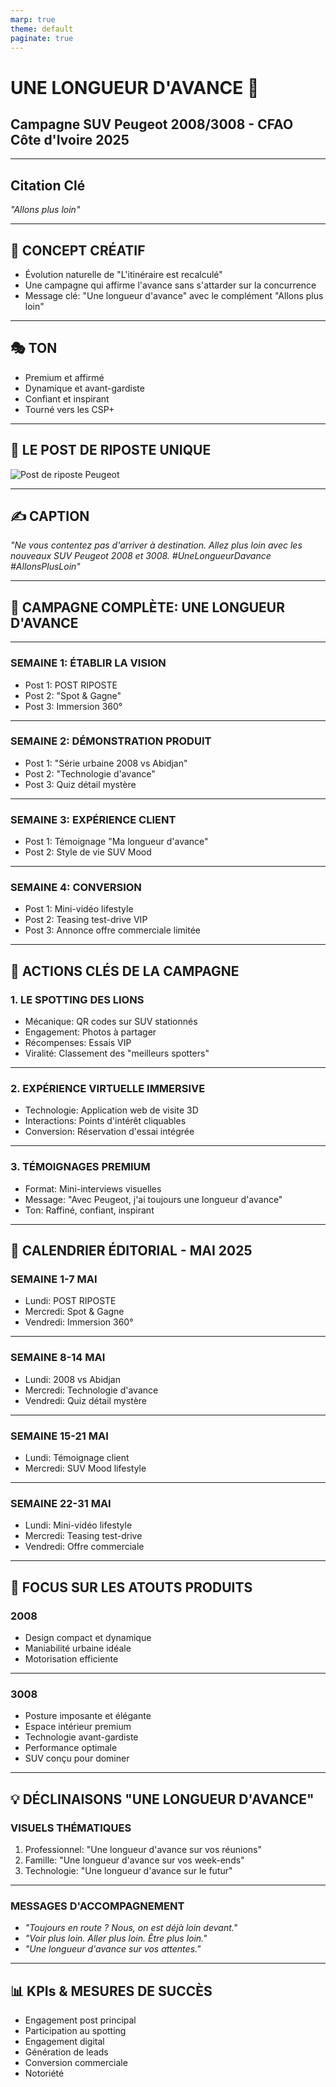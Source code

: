 ```yaml
---
marp: true
theme: default
paginate: true
---
```


# UNE LONGUEUR D'AVANCE 🚗
## Campagne SUV Peugeot 2008/3008 - CFAO Côte d'Ivoire 2025

---

## Citation Clé
*"Allons plus loin"*

---

## 🎯 CONCEPT CRÉATIF
- Évolution naturelle de "L'itinéraire est recalculé" 
- Une campagne qui affirme l'avance sans s'attarder sur la concurrence
- Message clé: "Une longueur d'avance" avec le complément "Allons plus loin"

---

## 🎭 TON
- Premium et affirmé
- Dynamique et avant-gardiste
- Confiant et inspirant
- Tourné vers les CSP+

---

## 📱 LE POST DE RIPOSTE UNIQUE
![Post de riposte Peugeot](clapback.png)

---

## ✍️ CAPTION
*"Ne vous contentez pas d'arriver à destination. Allez plus loin avec les nouveaux SUV Peugeot 2008 et 3008. #UneLongueurDavance #AllonsPlusLoin"*

---

## 📅 CAMPAGNE COMPLÈTE: UNE LONGUEUR D'AVANCE

---

### SEMAINE 1: ÉTABLIR LA VISION
- Post 1: POST RIPOSTE
- Post 2: "Spot & Gagne"
- Post 3: Immersion 360°

---

### SEMAINE 2: DÉMONSTRATION PRODUIT
- Post 1: "Série urbaine 2008 vs Abidjan"
- Post 2: "Technologie d'avance"
- Post 3: Quiz détail mystère

---

### SEMAINE 3: EXPÉRIENCE CLIENT
- Post 1: Témoignage "Ma longueur d'avance"
- Post 2: Style de vie SUV Mood

---

### SEMAINE 4: CONVERSION
- Post 1: Mini-vidéo lifestyle
- Post 2: Teasing test-drive VIP
- Post 3: Annonce offre commerciale limitée

---

## 🎯 ACTIONS CLÉS DE LA CAMPAGNE

### 1. LE SPOTTING DES LIONS
- Mécanique: QR codes sur SUV stationnés
- Engagement: Photos à partager
- Récompenses: Essais VIP
- Viralité: Classement des "meilleurs spotters"

---

### 2. EXPÉRIENCE VIRTUELLE IMMERSIVE
- Technologie: Application web de visite 3D
- Interactions: Points d'intérêt cliquables
- Conversion: Réservation d'essai intégrée

---

### 3. TÉMOIGNAGES PREMIUM
- Format: Mini-interviews visuelles
- Message: "Avec Peugeot, j'ai toujours une longueur d'avance"
- Ton: Raffiné, confiant, inspirant

---

## 📅 CALENDRIER ÉDITORIAL - MAI 2025

### SEMAINE 1-7 MAI
- Lundi: POST RIPOSTE
- Mercredi: Spot & Gagne
- Vendredi: Immersion 360°

---

### SEMAINE 8-14 MAI
- Lundi: 2008 vs Abidjan
- Mercredi: Technologie d'avance
- Vendredi: Quiz détail mystère

---

### SEMAINE 15-21 MAI
- Lundi: Témoignage client
- Mercredi: SUV Mood lifestyle

---

### SEMAINE 22-31 MAI
- Lundi: Mini-vidéo lifestyle
- Mercredi: Teasing test-drive
- Vendredi: Offre commerciale

---

## 🚗 FOCUS SUR LES ATOUTS PRODUITS

### 2008
- Design compact et dynamique
- Maniabilité urbaine idéale
- Motorisation efficiente

---

### 3008
- Posture imposante et élégante
- Espace intérieur premium
- Technologie avant-gardiste
- Performance optimale
- SUV conçu pour dominer

---

## 💡 DÉCLINAISONS "UNE LONGUEUR D'AVANCE"

### VISUELS THÉMATIQUES
1. Professionnel: "Une longueur d'avance sur vos réunions"
2. Famille: "Une longueur d'avance sur vos week-ends"
3. Technologie: "Une longueur d'avance sur le futur"

---

### MESSAGES D'ACCOMPAGNEMENT
- *"Toujours en route ? Nous, on est déjà loin devant."*
- *"Voir plus loin. Aller plus loin. Être plus loin."*
- *"Une longueur d'avance sur vos attentes."*

---

## 📊 KPIs & MESURES DE SUCCÈS
- Engagement post principal
- Participation au spotting
- Engagement digital
- Génération de leads
- Conversion commerciale
- Notoriété